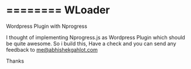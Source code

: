 ========
WLoader
========

Wordpress Plugin with Nprogress

I thought of implementing Nprogress.js as Wordpress Plugin which should be quite awesome. So i build this, Have a check 
and you can send any feedback to me@abhishekgahlot.com

Thanks
